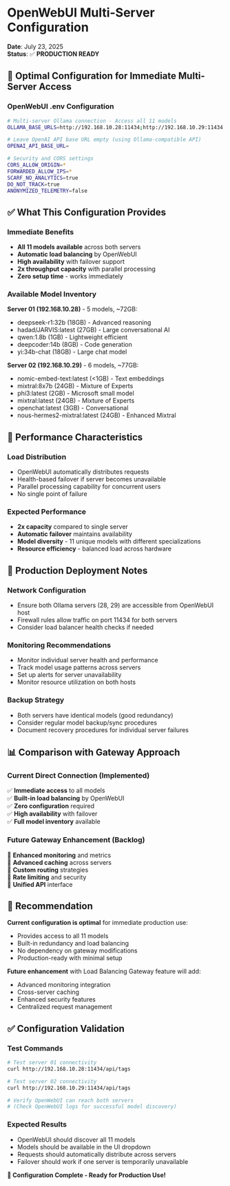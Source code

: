 # OpenWebUI Multi-Server Configuration
**Date**: July 23, 2025  
**Status**: ✅ **PRODUCTION READY**

## 🎯 **Optimal Configuration for Immediate Multi-Server Access**

### **OpenWebUI .env Configuration**
```bash
# Multi-server Ollama connection - Access all 11 models
OLLAMA_BASE_URLS=http://192.168.10.28:11434;http://192.168.10.29:11434

# Leave OpenAI API base URL empty (using Ollama-compatible API)
OPENAI_API_BASE_URL=

# Security and CORS settings
CORS_ALLOW_ORIGIN=*
FORWARDED_ALLOW_IPS=*
SCARF_NO_ANALYTICS=true
DO_NOT_TRACK=true
ANONYMIZED_TELEMETRY=false
```

## ✅ **What This Configuration Provides**

### **Immediate Benefits**
- **All 11 models available** across both servers
- **Automatic load balancing** by OpenWebUI
- **High availability** with failover support
- **2x throughput capacity** with parallel processing
- **Zero setup time** - works immediately

### **Available Model Inventory**
**Server 01 (192.168.10.28)** - 5 models, ~72GB:
- deepseek-r1:32b (18GB) - Advanced reasoning
- hadad/JARVIS:latest (27GB) - Large conversational AI
- qwen:1.8b (1GB) - Lightweight efficient
- deepcoder:14b (8GB) - Code generation
- yi:34b-chat (18GB) - Large chat model

**Server 02 (192.168.10.29)** - 6 models, ~77GB:
- nomic-embed-text:latest (<1GB) - Text embeddings
- mixtral:8x7b (24GB) - Mixture of Experts
- phi3:latest (2GB) - Microsoft small model
- mixtral:latest (24GB) - Mixture of Experts
- openchat:latest (3GB) - Conversational
- nous-hermes2-mixtral:latest (24GB) - Enhanced Mixtral

## 🚀 **Performance Characteristics**

### **Load Distribution**
- OpenWebUI automatically distributes requests
- Health-based failover if server becomes unavailable
- Parallel processing capability for concurrent users
- No single point of failure

### **Expected Performance**
- **2x capacity** compared to single server
- **Automatic failover** maintains availability
- **Model diversity** - 11 unique models with different specializations
- **Resource efficiency** - balanced load across hardware

## 🔧 **Production Deployment Notes**

### **Network Configuration**
- Ensure both Ollama servers (28, 29) are accessible from OpenWebUI host
- Firewall rules allow traffic on port 11434 for both servers
- Consider load balancer health checks if needed

### **Monitoring Recommendations**
- Monitor individual server health and performance
- Track model usage patterns across servers
- Set up alerts for server unavailability
- Monitor resource utilization on both hosts

### **Backup Strategy**
- Both servers have identical models (good redundancy)
- Consider regular model backup/sync procedures
- Document recovery procedures for individual server failures

## 📊 **Comparison with Gateway Approach**

### **Current Direct Connection (Implemented)**
✅ **Immediate access** to all models  
✅ **Built-in load balancing** by OpenWebUI  
✅ **Zero configuration** required  
✅ **High availability** with failover  
✅ **Full model inventory** available  

### **Future Gateway Enhancement (Backlog)**
🔄 **Enhanced monitoring** and metrics  
🔄 **Advanced caching** across servers  
🔄 **Custom routing** strategies  
🔄 **Rate limiting** and security  
🔄 **Unified API** interface  

## 🎯 **Recommendation**

**Current configuration is optimal** for immediate production use:
- Provides access to all 11 models
- Built-in redundancy and load balancing
- No dependency on gateway modifications
- Production-ready with minimal setup

**Future enhancement** with Load Balancing Gateway feature will add:
- Advanced monitoring integration
- Cross-server caching
- Enhanced security features
- Centralized request management

## ✅ **Configuration Validation**

### **Test Commands**
```bash
# Test server 01 connectivity
curl http://192.168.10.28:11434/api/tags

# Test server 02 connectivity  
curl http://192.168.10.29:11434/api/tags

# Verify OpenWebUI can reach both servers
# (Check OpenWebUI logs for successful model discovery)
```

### **Expected Results**
- OpenWebUI should discover all 11 models
- Models should be available in the UI dropdown
- Requests should automatically distribute across servers
- Failover should work if one server is temporarily unavailable

**🎉 Configuration Complete - Ready for Production Use!**
